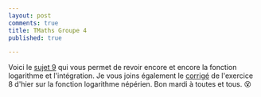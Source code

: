 ```yaml
---
layout: post
comments: true
title: TMaths Groupe 4
published: true

---
```


Voici le [sujet 9](https://github.com/raveluz/raveluz.github.io/blob/master/pdf/Jour9.pdf) qui vous permet de revoir encore et encore la fonction logarithme et l'intégration.
Je vous joins également le [corrigé](https://github.com/raveluz/raveluz.github.io/blob/master/pdf/Correction.Jour8.pdf) de l'exercice 8 d'hier sur la fonction logarithme népérien. Bon mardi à toutes et tous. :dizzy_face:
